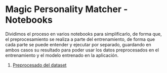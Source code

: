 # Magic Personality Matcher - Notebooks

Dividimos el proceso en varios notebooks para simplificarlo, de forma que, el preprocesamiento se realiza a parte del entrenamiento, de forma que cada parte se puede entender y ejecutar por separado, guardando en ambos casos su resultado para poder usar los datos preprocesados en el entrenamiento y el modelo entrenado en la aplicación.

1. [Preprocesado del dataset](preprocesado.ipynb)